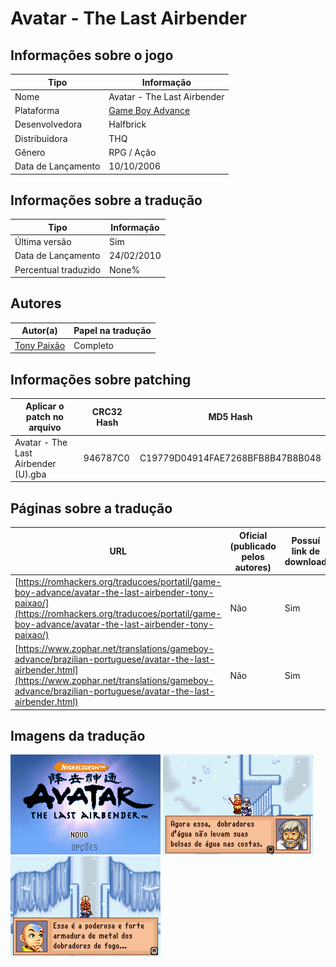 # Avatar - The Last Airbender

## Informações sobre o jogo

| Tipo | Informação |
| ----------- | ----------- |
| Nome | Avatar \- The Last Airbender |
| Plataforma | [Game Boy Advance](../) |
| Desenvolvedora | Halfbrick |
| Distribuidora | THQ |
| Gênero | RPG / Ação |
| Data de Lançamento | 10/10/2006 |

## Informações sobre a tradução

| Tipo | Informação |
| ----------- | ----------- |
| Última versão | Sim |
| Data de Lançamento | 24/02/2010 |
| Percentual traduzido | None% |

## Autores

| Autor(a) | Papel na tradução |
| ----------- | ----------- |
| [Tony Paixão](../../../autores/tony-paixao/) | Completo |

## Informações sobre patching

| Aplicar o patch no arquivo | CRC32 Hash | MD5 Hash |
| ----------- | ----------- | ----------- |
| Avatar \- The Last Airbender \(U\)\.gba | 946787C0 | C19779D04914FAE7268BFB8B47B8B048 |

## Páginas sobre a tradução

| URL | Oficial (publicado pelos autores) | Possuí link de download |
| ----------- | ----------- | ----------- |
| [https://romhackers.org/traducoes/portatil/game-boy-advance/avatar-the-last-airbender-tony-paixao/](https://romhackers.org/traducoes/portatil/game-boy-advance/avatar-the-last-airbender-tony-paixao/) | Não | Sim |
| [https://www.zophar.net/translations/gameboy-advance/brazilian-portuguese/avatar-the-last-airbender.html](https://www.zophar.net/translations/gameboy-advance/brazilian-portuguese/avatar-the-last-airbender.html) | Não | Sim |

## Imagens da tradução

![Imagem de exemplo da tradução 1](1.png)
![Imagem de exemplo da tradução 2](2.png)
![Imagem de exemplo da tradução 3](3.png)